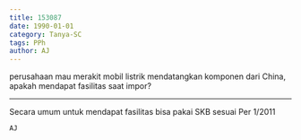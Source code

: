 ```yaml
---
title: 153087
date: 1990-01-01
category: Tanya-SC
tags: PPh
author: AJ
---
```


perusahaan mau merakit mobil listrik mendatangkan komponen dari China, apakah mendapat fasilitas saat impor?

---

Secara umum untuk mendapat fasilitas bisa pakai SKB sesuai Per 1/2011

`AJ`
